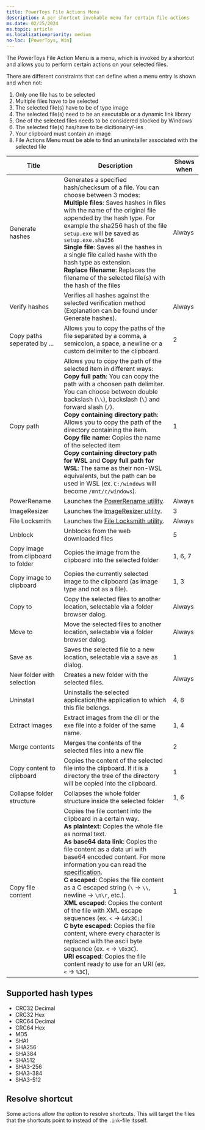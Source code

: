 ```yaml
---
title: PowerToys File Actions Menu
description: A per shortcut invokable menu for certain file actions
ms.date: 02/25/2024
ms.topic: article
ms.localizationpriority: medium
no-loc: [PowerToys, Win]
---
```


The PowerToys File Action Menu is a menu, which is invoked by a shortcut and allows you to perform certain actions on your selected files.

There are different constraints that can define when a menu entry is shown and when not:

1. Only one file has to be selected
1. Multiple files have to be selected
1. The selected file(s) have to be of type image
1. The selected file(s) need to be an executable or a dynamic link library
1. One of the selected files needs to be considered blocked by Windows
1. The selected file(s) has/have to be dicitionairy/-ies
1. Your clipboard must contain an image
1. File Actions Menu must be able to find an uninstaller associated with the selected file

|Title|Description|Shows when|
|-----|-----------|----------|
| Generate hashes | Generates a specified hash/checksum of a file. You can choose between 3 modes:<br />**Multiple files**: Saves hashes in files with the name of the original file appended by the hash type. For example the sha256 hash of the file `setup.exe` will be saved as `setup.exe.sha256`<br />**Single file**: Saves all the hashes in a single file called `hashe` with the hash type as extension.<br />**Replace filename**: Replaces the filename of the selected file(s) with the hash of the files | Always |
| Verify hashes | Verifies all hashes against the selected verification method (Explanation can be found under Generate hashes). | Always |
| Copy paths seperated by ... | Allows you to copy the paths of the file separated by a comma, a semicolon, a space, a newline or a custom delimiter to the clipboard. | 2 |
| Copy path | Allows you to copy the path of the selected item in different ways:<br/>**Copy full path**: You can copy the path with a choosen path delimiter. You can choose between double backslash (`\\`), backslash (`\`) and forward slash (`/`).<br/>**Copy containing directory path**: Allows you to copy the path of the directory containing the item.<br/>**Copy file name**: Copies the name of the selected item<br/>**Copy containing directory path for WSL** and **Copy full path for WSL**: The same as their non-WSL equivalents, but the path can be used in WSL (ex. `C:/windows` will become `/mnt/c/windows`). | 1 |
| PowerRename | Launches the [PowerRename utility](./powerrename.md). | Always |
| ImageResizer | Launches the [ImageResizer utility](./image-resizer.md). | 3 |
| File Locksmith | Launches the [File Locksmith utility](./file-locksmith.md). | Always |
| Unblock | Unblocks from the web downloaded files | 5 |
| Copy image from clipboard to folder | Copies the image from the clipboard into the selected folder | 1, 6, 7 |
| Copy image to clipboard | Copies the currently selected image to the clipboard (as image type and not as a file). | 1, 3 |
| Copy to | Copy the selected files to another location, selectable via a folder browser dalog. | Always |
| Move to | Move the selected files to another location, selectable via a folder browser dalog. | Always |
| Save as | Saves the selected file to a new location, selectable via a save as dialog. | 1 |
| New folder with selection | Creates a new folder with the selected files. | Always |
| Uninstall | Uninstalls the selected application/the application to which this file belongs. | 4, 8 |
| Extract images | Extract images from the dll or the exe file into a folder of the same name. | 1, 4 |
| Merge contents | Merges the contents of the selected files into a new file | 2 |
| Copy content to clipboard | Copies the content of the selected file into the clipboard. If it is a directory the tree of the directory will be copied into the clipboard. | 1 |
| Collapse folder structure | Collapses the whole folder structure inside the selected folder | 1, 6 |
| Copy file content | Copies the file content into the clipboard in a certain way.<br/>**As plaintext**: Copies the whole file as normal text.<br/>**As base64 data link**: Copies the file content as a data url with base64 encoded content. For more information you can read the [specification](https://www.rfc-editor.org/rfc/rfc2397).<br/>**C escaped**: Copies the file content as a C escaped string (`\` → `\\`, newline → `\n\r`, etc.).<br/>**XML escaped**: Copies the content of the file with XML escape sequences (ex. `<` → `&#x3C;`)<br/>**C byte escaped**: Copies the file content, where every character is replaced with the ascii byte sequence (ex. `<` → `\0x3C`).<br/>**URI escaped**: Copies the file content ready to use for an URI (ex. `<` → `%3C`), | 1 |

## Supported hash types

- CRC32 Decimal
- CRC32 Hex
- CRC64 Decimal
- CRC64 Hex
- MD5
- SHA1
- SHA256
- SHA384
- SHA512
- SHA3-256
- SHA3-384
- SHA3-512

## Resolve shortcut

Some actions allow the option to resolve shortcuts. This will target the files that the shortcuts point to instead of the `.ink`-file itsself.
